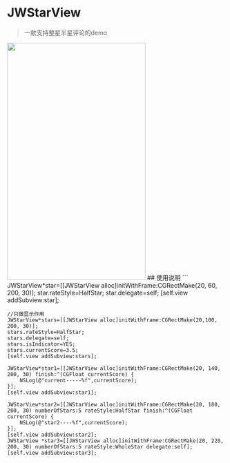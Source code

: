 # JWStarView
> 一款支持整星半星评论的demo
<img src="https://github.com/JarvisHot/JWStarView/blob/master/JWStarView/%E5%B1%8F%E5%B9%95%E5%BF%AB%E7%85%A7%202017-06-22%2014.27.17.png" width="320" height="550">
## 使用说明
```
    JWStarView*star=[[JWStarView alloc]initWithFrame:CGRectMake(20, 60, 200, 30)];
    star.rateStyle=HalfStar;
    star.delegate=self;
    [self.view addSubview:star];
    
    //只做显示作用
    JWStarView*stars=[[JWStarView alloc]initWithFrame:CGRectMake(20,100, 200, 30)];
    stars.rateStyle=HalfStar;
    stars.delegate=self;
    stars.isIndicator=YES;
    stars.currentScore=3.5;
    [self.view addSubview:stars];

    JWStarView*star1=[[JWStarView alloc]initWithFrame:CGRectMake(20, 140, 200, 30) finish:^(CGFloat currentScore) {
        NSLog(@"current-----%f",currentScore);
    }];
    [self.view addSubview:star1];
    
    JWStarView*star2=[[JWStarView alloc]initWithFrame:CGRectMake(20, 180, 200, 30) numberOfStars:5 rateStyle:HalfStar finish:^(CGFloat currentScore) {
        NSLog(@"star2----%f",currentScore);
    }];
    [self.view addSubview:star2];
    JWStarView *star3=[[JWStarView alloc]initWithFrame:CGRectMake(20, 220, 200, 30) numberOfStars:5 rateStyle:WholeStar delegate:self];
    [self.view addSubview:star3];

